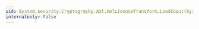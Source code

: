 ```yaml
---
uid: System.Security.Cryptography.Xml.XmlLicenseTransform.LoadInput(System.Object)
internalonly: False
---
```

